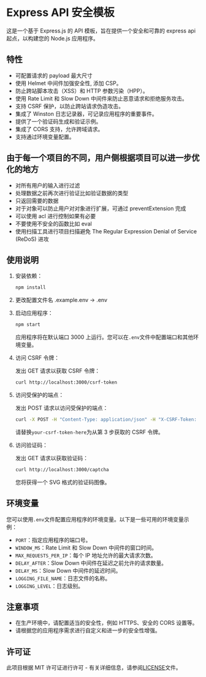 # Express API 安全模板

这是一个基于 Express.js 的 API 模板，旨在提供一个安全和可靠的 express api 起点，以构建您的 Node.js 应用程序。

## 特性

- 可配置请求的 payload 最大尺寸
- 使用 Helmet 中间件加强安全性, 添加 CSP。
- 防止跨站脚本攻击（XSS）和 HTTP 参数污染（HPP）。
- 使用 Rate Limit 和 Slow Down 中间件来防止恶意请求和拒绝服务攻击。
- 支持 CSRF 保护，以防止跨站请求伪造攻击。
- 集成了 Winston 日志记录器，可记录应用程序的重要事件。
- 提供了一个验证码生成和验证示例。
- 集成了 CORS 支持，允许跨域请求。
- 支持通过环境变量配置。

## 由于每一个项目的不同，用户侧根据项目可以进一步优化的地方

- 对所有用户的输入进行过滤
- 处理数据之前再次进行验证比如验证数据的类型
- 只返回需要的数据
- 对于对象可以防止用户对对象进行扩展，可通过 preventExtension 完成
- 可以使用 acl 进行控制如果有必要
- 不要使用不安全的函数比如 eval
- 使用扫描工具进行项目扫描避免 The Regular Expression Denial of Service (ReDoS) 进攻

## 使用说明

1. 安装依赖：

   ```bash
   npm install
   ```

2. 更改配置文件名
   .example.env -> .env

3. 启动应用程序：

   ```bash
   npm start
   ```

   应用程序将在默认端口 3000 上运行。您可以在`.env`文件中配置端口和其他环境变量。

4. 访问 CSRF 令牌：

   发出 GET 请求以获取 CSRF 令牌：

   ```bash
   curl http://localhost:3000/csrf-token
   ```

5. 访问受保护的端点：

   发出 POST 请求以访问受保护的端点：

   ```bash
   curl -X POST -H "Content-Type: application/json" -H "X-CSRF-Token: your-csrf-token-here" -d '{"data": "example"}' http://localhost:3000/protected_endpoint
   ```

   请替换`your-csrf-token-here`为从第 3 步获取的 CSRF 令牌。

6. 访问验证码：

   发出 GET 请求以获取验证码：

   ```bash
   curl http://localhost:3000/captcha
   ```

   您将获得一个 SVG 格式的验证码图像。

## 环境变量

您可以使用`.env`文件配置应用程序的环境变量。以下是一些可用的环境变量示例：

- `PORT`：指定应用程序的端口号。
- `WINDOW_MS`：Rate Limit 和 Slow Down 中间件的窗口时间。
- `MAX_REQUESTS_PER_IP`：每个 IP 地址允许的最大请求次数。
- `DELAY_AFTER`：Slow Down 中间件在延迟之前允许的请求数量。
- `DELAY_MS`：Slow Down 中间件的延迟时间。
- `LOGGING_FILE_NAME`：日志文件的名称。
- `LOGGING_LEVEL`：日志级别。

## 注意事项

- 在生产环境中，请配置适当的安全性，例如 HTTPS、安全的 CORS 设置等。
- 请根据您的应用程序需求进行自定义和进一步的安全性增强。

## 许可证

此项目根据 MIT 许可证进行许可 - 有关详细信息，请参阅[LICENSE](https://opensource.org/license/mit/)文件。
